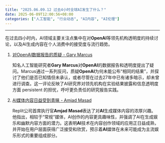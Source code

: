 ```yaml
---
title: "2025.06.09.12 过去4小时全球AI发生了什么？"
date: 2025-06-09T12:00:56+08:00
categories: ["人工智能", "行业动态", "AI内容", "AI伦理"]
---
```


---

在过去四小时内，AI领域主要关注点集中在对**OpenAI**等领先机构透明度的持续讨论，以及AI生成内容在个人消费中的接受度与流行趋势。

1.  [对OpenAI数据报告的质疑 - Gary Marcus](https://x.com/GaryMarcus/status/1931893179743338873)

    知名人工智能研究者**Gary Marcus**对**OpenAI**的数据报告和透明度提出了疑问。Marcus通过一系列反问，质疑**OpenAI**为何未能公布“相同的结果”，并探讨了他们是否已知情但未承认，或者尽管在过去27年中已有诸多暗示，却未曾进行调查。这一评论反映了AI研究界对领先机构在实验结果披露和信息透明度方面 persistent 的担忧，呼吁更负责任的研究报告实践。

2.  [AI媒体内容日益受到青睐 - Amjad Masad](https://x.com/amasad/status/1931879827235393693)

    Replit公司首席执行官**Amjad Masad**表达了对**AI**生成媒体内容的浓厚兴趣。他指出，相较于“常规”媒体，AI创作的内容更具趣味性，并强调了AI在生成娱乐和幽默内容方面的潜力。这表明**AI**技术在内容创作领域的应用正日益成熟，并开始在用户层面获得广泛接受和欣赏，预示着**AI**媒体在未来可能成为主流娱乐形式的重要组成部分。